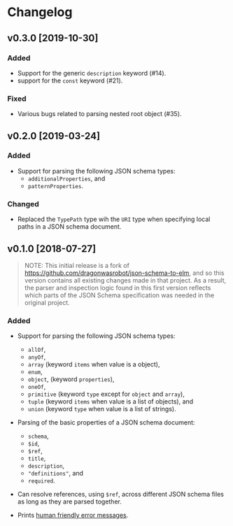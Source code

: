 # Changelog

## v0.3.0 [2019-10-30]

### Added

- Support for the generic `description` keyword (#14).
- support for the `const` keyword (#21).

### Fixed
- Various bugs related to parsing nested root object (#35).

## v0.2.0 [2019-03-24]

### Added

- Support for parsing the following JSON schema types:
  - `additionalProperties`, and
  - `patternProperties`.

### Changed

- Replaced the `TypePath` type wih the `URI` type when specifying local paths in
  a JSON schema document.

## v0.1.0 [2018-07-27]

> NOTE: This initial release is a fork of
> https://github.com/dragonwasrobot/json-schema-to-elm, and so this version
> contains all existing changes made in that project. As a result, the parser
> and inspection logic found in this first version reflects which parts of
> the JSON Schema specification was needed in the original project.

### Added

- Support for parsing the following JSON schema types:
  - `allOf`,
  - `anyOf`,
  - `array` (keyword `items` when value is a object),
  - `enum`,
  - `object`, (keyword `properties`),
  - `oneOf`,
  - `primitive` (keyword `type` except for `object` and `array`),
  - `tuple` (keyword `items` when value is a list of objects), and
  - `union` (keyword `type` when value is a list of strings).

- Parsing of the basic properties of a JSON schema document:
  - `schema`,
  - `$id`,
  - `$ref`,
  - `title`,
  - `description`,
  - `"definitions"`, and
  - `required`.

- Can resolve references, using `$ref`, across different JSON schema files as
  long as they are parsed together.

- Prints [human friendly error messages](http://elm-lang.org/blog/compiler-errors-for-humans).
